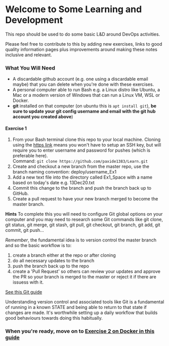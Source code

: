 # Welcome to Some Learning and Development

This repo should be used to do some basic L&D around DevOps activities.

Please feel free to contribute to this by adding new exercises, links to good quality information pages plus improvements around making these notes inclusive and relevant.

### What You Will Need
* A discardable github account (e.g. one using a discardable email maybe) that you can delete when you're done with these exercises.
* A personal computer able to run Bash e.g. a Linux distro like Ubuntu, a Mac or a modern version of Windows that can run a Linux VM, WSL or Docker.
* **git** installed on that computer (on ubuntu this is `apt install git`), **be sure to update your git config username and email with the git hub account you created above**)

#### Exercise 1
1. From your Bash terminal clone this repo to your local machine. Cloning using the [https link](https://github.com/paxide1383/Learn.git) means you won't have to setup an SSH key, but will require you to enter username and password for pushes (which is preferable here).<br>
Command: `git clone https://github.com/paxide1383/Learn.git`
2. Create and checkout a new branch from the master repo, use the branch naming convention: deploy/username_Ex1
3. Add a new text file into the directory called Ex1_Space with a name based on today's date e.g. 13Dec20.txt
4. Commit this change to the branch and push the branch back up to GitHub.
5. Create a pull request to have your new branch merged to become the master branch.

**Hints**
To complete this you will need to configure Git global options on your computer and you may need to research some Git commands like git clone, git status, git merge, git stash, git pull, git checkout, git branch, git add, git commit, git push...

*Remember*, the fundamental idea is to version control the master branch and so the basic workflow is to:
1. create a branch either at the repo or after cloning
2. do all necessary updates to the branch
3. push the branch back up to the repo
4. create a 'Pull Request' so others can review your updates and approve the PR so your branch is merged to the master or reject it if there are issuess with it.

[See this Git guide](https://www.freecodecamp.org/news/learn-the-basics-of-git-in-under-10-minutes-da548267cc91/)


Understanding version control and associated tools like Git is a fundamental of running in a known STATE and being able to return to that state if changes are made. It's worthwhile setting up a daily workflow that builds good behaviours towards doing this habitually.

### When you're ready, move on to [Exercise 2 on Docker in this guide](https://github.com/paxide1383/Learn/blob/master/Ex2_Docker/README.md)

